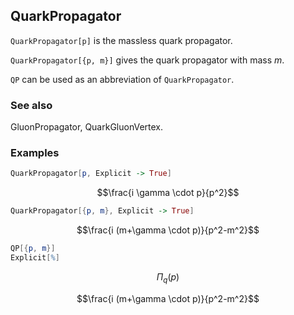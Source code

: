 ##  QuarkPropagator 

`QuarkPropagator[p]` is the massless quark propagator.

`QuarkPropagator[{p, m}]` gives the quark propagator with mass $m$.

`QP` can be used as an abbreviation of `QuarkPropagator`.

###  See also 

GluonPropagator, QuarkGluonVertex.

###  Examples 

```mathematica
QuarkPropagator[p, Explicit -> True]
```

$$\frac{i \gamma \cdot p}{p^2}$$

```mathematica
QuarkPropagator[{p, m}, Explicit -> True]
```

$$\frac{i (m+\gamma \cdot p)}{p^2-m^2}$$

```mathematica
QP[{p, m}]
Explicit[%]
```

$$\Pi _q(p)$$

$$\frac{i (m+\gamma \cdot p)}{p^2-m^2}$$